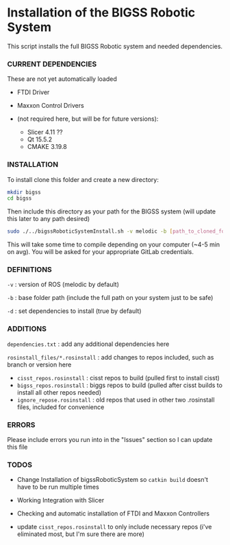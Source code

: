 # Installation of the BIGSS Robotic System

This script installs the full BIGSS Robotic system and needed dependencies. 



### CURRENT DEPENDENCIES

These are not yet automatically loaded

* FTDI Driver

* Maxxon Control Drivers

* (not required here, but will be for future versions):

  *  Slicer 4.11 ??
  * Qt 15.5.2
  * CMAKE 3.19.8

  

### INSTALLATION

To install clone this folder and create a new directory:

```bash
mkdir bigss
cd bigss
```

Then include this directory as your path for the BIGSS system (will update this later to any path desired)

```bash
sudo ./../bigssRoboticSystemInstall.sh -v melodic -b [path_to_cloned_folder]/bigss_compile/bigss [-d true]
```

This will take some time to compile depending on your computer (~4-5 min on avg).  You will be asked for your appropriate GitLab credentials.



### DEFINITIONS

`-v` : version of ROS (melodic by default)

`-b` : base folder path (include the full path on your system just to be safe)

`-d` : set dependencies to install (true by default)



### ADDITIONS

`dependencies.txt` : add any additional dependencies here

`rosinstall_files/*.rosinstall` : add changes to repos included, such as branch or version here

- `cisst_repos.rosinstall` : cisst repos to build  (pulled first to install cisst)
- `bigss_repos.rosinstall` : biggs repos to build (pulled after cisst builds to install all other repos needed)
- `ignore_repose.rosinstall` : old repos that used in other two .rosinstall files, included for convenience



### ERRORS

Please include errors you run into in the "Issues" section so I can update this file



### TODOS

* Change Installation of bigssRoboticSystem so `catkin build` doesn't have to be run multiple times

* Working Integration with Slicer

* Checking and automatic installation of FTDI and Maxxon Controllers

* update `cisst_repos.rosinstall` to only include necessary repos (i've eliminated most, but I'm sure there are more)

  

